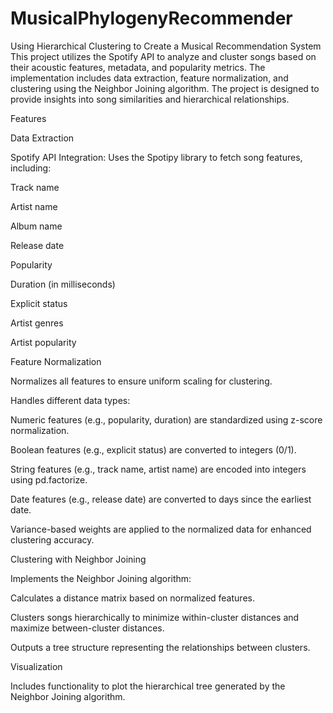# MusicalPhylogenyRecommender
Using Hierarchical Clustering to Create a Musical Recommendation System 
This project utilizes the Spotify API to analyze and cluster songs based on their acoustic features, metadata, and popularity metrics. The implementation includes data extraction, feature normalization, and clustering using the Neighbor Joining algorithm. The project is designed to provide insights into song similarities and hierarchical relationships.

Features

Data Extraction

Spotify API Integration: Uses the Spotipy library to fetch song features, including:

Track name

Artist name

Album name

Release date

Popularity

Duration (in milliseconds)

Explicit status

Artist genres

Artist popularity

Feature Normalization

Normalizes all features to ensure uniform scaling for clustering.

Handles different data types:

Numeric features (e.g., popularity, duration) are standardized using z-score normalization.

Boolean features (e.g., explicit status) are converted to integers (0/1).

String features (e.g., track name, artist name) are encoded into integers using pd.factorize.

Date features (e.g., release date) are converted to days since the earliest date.

Variance-based weights are applied to the normalized data for enhanced clustering accuracy.

Clustering with Neighbor Joining

Implements the Neighbor Joining algorithm:

Calculates a distance matrix based on normalized features.

Clusters songs hierarchically to minimize within-cluster distances and maximize between-cluster distances.

Outputs a tree structure representing the relationships between clusters.

Visualization

Includes functionality to plot the hierarchical tree generated by the Neighbor Joining algorithm.
